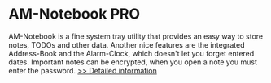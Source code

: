 # AM-Notebook PRO
AM-Notebook is a fine system tray utility that provides an easy way to store notes, TODOs and other data. Another nice features are the integrated Address-Book and the Alarm-Clock, which doesn't let you forget entered dates. Important notes can be encrypted, when you open a note you must enter the password.
[>> Detailed information](https://secure.shareit.com/shareit/product.html?productid=143843&affiliateid=200057808)